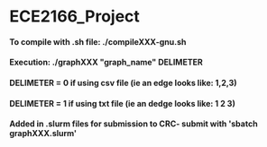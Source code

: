 # ECE2166_Project
#### To compile with .sh file: ./compileXXX-gnu.sh
####
#### Execution: ./graphXXX "graph_name" DELIMETER
#### DELIMETER = 0 if using csv file (ie an edge looks like: 1,2,3)
#### DELIMETER = 1 if using txt file (ie an dedge looks like: 1 2 3)
#### 
#### Added in .slurm files for submission to CRC- submit with 'sbatch graphXXX.slurm'
